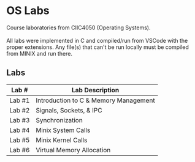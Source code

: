 # OS Labs
Course laboratories from CIIC4050 (Operating Systems). <br> <br>
All labs were implemented in C and compiled/run from VSCode with the proper extensions. Any file(s) that can't be run locally must be compiled from MINIX and run there.

## Labs
| Lab #                | Lab Description                                   |
|----------------------|---------------------------------------------------|
| Lab #1               | Introduction to C & Memory Management             |
| Lab #2               | Signals, Sockets, & IPC                           |
| Lab #3               | Synchronization                                   |
| Lab #4               | Minix System Calls                                |
| Lab #5               | Minix Kernel Calls                                |
| Lab #6               | Virtual Memory Allocation                         |
